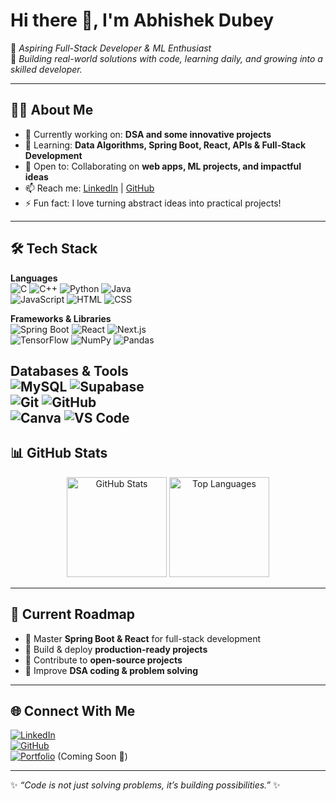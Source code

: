 # Hi there 👋, I'm Abhishek Dubey  

🚀 *Aspiring Full-Stack Developer & ML Enthusiast*  
🎯 *Building real-world solutions with code, learning daily, and growing into a skilled developer.*  

---

## 👨‍💻 About Me  
- 🔭 Currently working on: **DSA and some innovative projects**  
- 🌱 Learning: **Data Algorithms, Spring Boot, React, APIs & Full-Stack Development**  
- 🤝 Open to: Collaborating on **web apps, ML projects, and impactful ideas**  
- 📫 Reach me: [LinkedIn](https://linkedin.com/in/abhishek--dubey) | [GitHub](https://github.com/ByteWeaverX)  
- ⚡ Fun fact: I love turning abstract ideas into practical projects!  

---

## 🛠️ Tech Stack  

**Languages**  
![C](https://img.shields.io/badge/-C-00599C?logo=c&logoColor=white) 
![C++](https://img.shields.io/badge/-C++-00599C?logo=cplusplus&logoColor=white) 
![Python](https://img.shields.io/badge/-Python-3776AB?logo=python&logoColor=white) 
![Java](https://img.shields.io/badge/-Java-007396?logo=java&logoColor=white)  
![JavaScript](https://img.shields.io/badge/-JavaScript-F7DF1E?logo=javascript&logoColor=black) 
![HTML](https://img.shields.io/badge/-HTML5-E34F26?logo=html5&logoColor=white) 
![CSS](https://img.shields.io/badge/-CSS3-1572B6?logo=css3&logoColor=white)  

**Frameworks & Libraries**  
![Spring Boot](https://img.shields.io/badge/-SpringBoot-6DB33F?logo=springboot&logoColor=white) 
![React](https://img.shields.io/badge/-React-61DAFB?logo=react&logoColor=black) 
![Next.js](https://img.shields.io/badge/-Next.js-000000?logo=next.js&logoColor=white)  
![TensorFlow](https://img.shields.io/badge/-TensorFlow-FF6F00?logo=tensorflow&logoColor=white) 
![NumPy](https://img.shields.io/badge/-NumPy-013243?logo=numpy&logoColor=white) 
![Pandas](https://img.shields.io/badge/-Pandas-150458?logo=pandas&logoColor=white)  

**Databases & Tools**  
![MySQL](https://img.shields.io/badge/-MySQL-4479A1?logo=mysql&logoColor=white) 
![Supabase](https://img.shields.io/badge/-Supabase-3ECF8E?logo=supabase&logoColor=white)  
![Git](https://img.shields.io/badge/-Git-F05032?logo=git&logoColor=white) 
![GitHub](https://img.shields.io/badge/-GitHub-181717?logo=github&logoColor=white)  
![Canva](https://img.shields.io/badge/Canva-00C4C8?logo=canva&logoColor=white)
![VS Code](https://img.shields.io/badge/VS%20Code-007ACC?logo=visual-studio-code&logoColor=white)
---


## 📊 GitHub Stats  

<p align="center">
  <img src="https://github-readme-stats.vercel.app/api?username=ByteWeaverX&show_icons=true&theme=tokyonight" alt="GitHub Stats" height="160"/>
  <img src="https://github-readme-stats.vercel.app/api/top-langs/?username=ByteWeaverX&layout=compact&theme=tokyonight" alt="Top Languages" height="160"/>
</p>  

---

## 🎯 Current Roadmap  
- 📌 Master **Spring Boot & React** for full-stack development  
- 📌 Build & deploy **production-ready projects**  
- 📌 Contribute to **open-source projects**  
- 📌 Improve **DSA coding & problem solving**  

---

## 🌐 Connect With Me  
[![LinkedIn](https://img.shields.io/badge/-Abhishek%20Dubey-0077B5?logo=linkedin&logoColor=white)](https://linkedin.com/in/abhishekdubey1310)  
[![GitHub](https://img.shields.io/badge/-GitHub-181717?logo=github&logoColor=white)](https://github.com/ByteWeaverX)  
[![Portfolio](https://img.shields.io/badge/-Portfolio-000000?logo=vercel&logoColor=white)](#) (Coming Soon 🚀)  

---
✨ *“Code is not just solving problems, it’s building possibilities.”* ✨  
